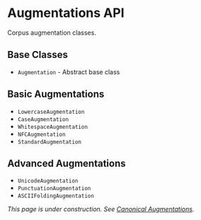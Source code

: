# Augmentations API

Corpus augmentation classes.

## Base Classes

- `Augmentation` - Abstract base class

## Basic Augmentations

- `LowercaseAugmentation`
- `CaseAugmentation`
- `WhitespaceAugmentation`
- `NFCAugmentation`
- `StandardAugmentation`

## Advanced Augmentations

- `UnicodeAugmentation`
- `PunctuationAugmentation`
- `ASCIIFoldingAugmentation`

_This page is under construction. See [Canonical Augmentations](../projection-system/augmentations.md)._
